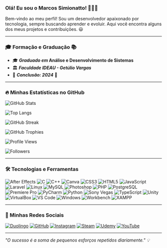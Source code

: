 ### Olá! Eu sou o Marcos Simionatto! 👨‍💻🚀

Bem-vindo ao meu perfil! Sou um desenvolvedor apaixonado por tecnologia, sempre buscando aprender e evoluir. Aqui você encontra alguns dos meus projetos e contribuições. 😃

---

### 🎓 **Formação e Graduação** 📚

- 🎓 **_Graduado em_ Análise e Desenvolvimento de Sistemas**
- 🏛️ **_Faculdade IDEAU - Getúlio Vargas_**
- 📅 **_Conclusão: 2024_** 🎯

---

### 🔥 Minhas Estatísticas no GitHub

![GitHub Stats](https://github-readme-stats.vercel.app/api?username=DevSimionatto&show_icons=true&theme=radical)

![Top Langs](https://github-readme-stats.vercel.app/api/top-langs/?username=DevSimionatto&layout=compact&theme=radical)

![GitHub Streak](https://github-readme-streak-stats.herokuapp.com/?user=DevSimionatto&theme=radical)

![GitHub Trophies](https://github-profile-trophy.vercel.app/?username=DevSimionatto&theme=radical)

![Profile Views](https://komarev.com/ghpvc/?username=DevSimionatto&color=blueviolet&style=for-the-badge)

![Followers](https://img.shields.io/github/followers/DevSimionatto?style=for-the-badge)

---

### 🛠️ Tecnologias e Ferramentas

![After Effects](https://img.shields.io/badge/After%20Effects-9999FF?style=for-the-badge&logo=adobe-after-effects&logoColor=white)
![C](https://img.shields.io/badge/C-00599C?style=for-the-badge&logo=c&logoColor=white)
![C++](https://img.shields.io/badge/C%2B%2B-00599C?style=for-the-badge&logo=c%2B%2B&logoColor=white)
![Canva](https://img.shields.io/badge/Canva-00C4CC?style=for-the-badge&logo=canva&logoColor=white)
![CSS3](https://img.shields.io/badge/CSS3-1572B6?style=for-the-badge&logo=css3&logoColor=white)
![HTML5](https://img.shields.io/badge/HTML5-E34F26?style=for-the-badge&logo=html5&logoColor=white)
![JavaScript](https://img.shields.io/badge/JavaScript-F7DF1E?style=for-the-badge&logo=javascript&logoColor=black)
![Laravel](https://img.shields.io/badge/Laravel-FF2D20?style=for-the-badge&logo=laravel&logoColor=white)
![Linux](https://img.shields.io/badge/Linux-FCC624?style=for-the-badge&logo=linux&logoColor=black)
![MySQL](https://img.shields.io/badge/MySQL-4479A1?style=for-the-badge&logo=mysql&logoColor=white)
![Photoshop](https://img.shields.io/badge/Photoshop-31A8FF?style=for-the-badge&logo=adobe-photoshop&logoColor=white)
![PHP](https://img.shields.io/badge/PHP-777BB4?style=for-the-badge&logo=php&logoColor=white)
![PostgreSQL](https://img.shields.io/badge/PostgreSQL-336791?style=for-the-badge&logo=postgresql&logoColor=white)
![Premiere Pro](https://img.shields.io/badge/Premiere%20Pro-9999FF?style=for-the-badge&logo=adobe-premiere-pro&logoColor=white)
![PyCharm](https://img.shields.io/badge/PyCharm-000000?style=for-the-badge&logo=pycharm&logoColor=white)
![Python](https://img.shields.io/badge/Python-3776AB?style=for-the-badge&logo=python&logoColor=white)
![Sony Vegas](https://img.shields.io/badge/Sony%20Vegas-00A4E4?style=for-the-badge&logo=sony-vegas&logoColor=white)
![TypeScript](https://img.shields.io/badge/TypeScript-3178C6?style=for-the-badge&logo=typescript&logoColor=white)
![Unity](https://img.shields.io/badge/Unity-000000?style=for-the-badge&logo=unity&logoColor=white)
![VirtualBox](https://img.shields.io/badge/VirtualBox-183A61?style=for-the-badge&logo=virtualbox&logoColor=white)
![VS Code](https://img.shields.io/badge/VS%20Code-007ACC?style=for-the-badge&logo=visual-studio-code&logoColor=white)
![Windows](https://img.shields.io/badge/Windows-0078D6?style=for-the-badge&logo=windows&logoColor=white)
![Workbench](https://img.shields.io/badge/MySQL_Workbench-4479A1?style=for-the-badge&logo=mysql&logoColor=white)
![XAMPP](https://img.shields.io/badge/XAMPP-FB7A24?style=for-the-badge&logo=xampp&logoColor=white)

---

### 📌 Minhas Redes Sociais

[![Duolingo](https://img.shields.io/badge/Duolingo-58CC02?style=for-the-badge&logo=duolingo&logoColor=white)](https://pt.duolingo.com/profile/msimionatt)
[![GitHub](https://img.shields.io/badge/GitHub-181717?style=for-the-badge&logo=github&logoColor=white)](https://github.com/DevSimionatto)
[![Instagram](https://img.shields.io/badge/Instagram-E4405F?style=for-the-badge&logo=instagram&logoColor=white)](https://www.instagram.com/dev.simionatto/)
[![Steam](https://img.shields.io/badge/Steam-000000?style=for-the-badge&logo=steam&logoColor=white)](https://steamcommunity.com/profiles/76561199656365781/)
[![Udemy](https://img.shields.io/badge/Udemy-A435F0?style=for-the-badge&logo=udemy&logoColor=white)](https://www.udemy.com/user/marcos-vinicius-zanela-simionatto/)
[![YouTube](https://img.shields.io/badge/YouTube-FF0000?style=for-the-badge&logo=youtube&logoColor=white)](https://www.youtube.com/@dev.Simionatto)

---

_"O sucesso é a soma de pequenos esforços repetidos diariamente." 💡_
